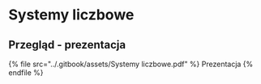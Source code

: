 # Systemy liczbowe

## Przegląd - prezentacja

{% file src="../.gitbook/assets/Systemy liczbowe.pdf" %}
Prezentacja
{% endfile %}
